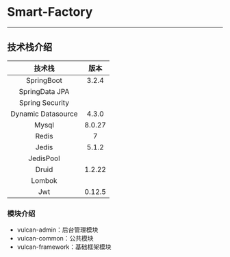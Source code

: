 # Smart-Factory
***
## 技术栈介绍
|        技术栈       |   版本   |
|:------------------:|:-------:|
|     SpringBoot     | 3.2.4   |
|   SpringData JPA   |
|  Spring Security   |
| Dynamic Datasource |  4.3.0  |
|       Mysql        | 8.0.27  |
|       Redis        |    7    |
|       Jedis        |  5.1.2  |
|     JedisPool      |         |
|       Druid        | 1.2.22  |
|       Lombok       |         |
|        Jwt         | 0.12.5  |
### 模块介绍
- vulcan-admin：后台管理模块
- vulcan-common：公共模块
- vulcan-framework：基础框架模块